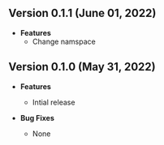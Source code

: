 ## Version 0.1.1 (June 01, 2022)
- **Features**
  - Change namspace

## Version 0.1.0 (May 31, 2022)
- **Features**
  - Intial release

- **Bug Fixes**
  - None
